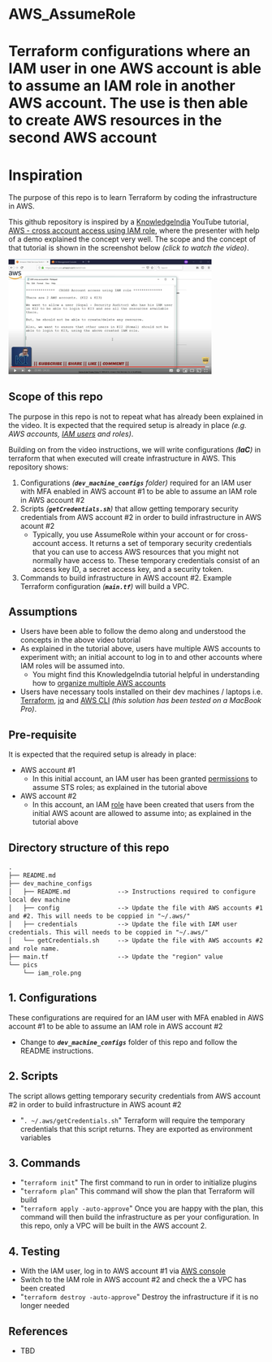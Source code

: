 # AWS_AssumeRole
Terraform configurations where an IAM user in one AWS account is able to assume an IAM role in another AWS account. The use is then able to create AWS resources in the second AWS account
=======
# Inspiration

The purpose of this repo is to learn Terraform by coding the infrastructure in AWS.

This github repository is inspired by a [KnowledgeIndia](https://www.youtube.com/knowledgeIndia) YouTube tutorial, [AWS - cross account access using IAM role](https://www.youtube.com/watch?v=n1r9Fp7GKvk), where the presenter with help of a demo explained the concept very well. The scope and the concept of that tutorial is shown in the screenshot below _(click to watch the video)_.

<p align="left">
  <a href="https://www.youtube.com/watch?v=n1r9Fp7GKvk">
    <img src="./pics/iam_role.png" alt="KnowledgeIndia YouTube tutorial" style="width: 400px;"/>
  </a>
</p>

## Scope of this repo

The purpose in this repo is not to repeat what has already been explained in the video. It is expected that the required setup is already in place _(e.g. AWS accounts, [IAM users](https://youtu.be/DXNS-EP9sXM) and roles)_.

Building on from the video instructions, we will write configurations _(**IaC**)_ in terraform that when executed will create infrastructure in AWS. This repository shows:

1. Configurations _(**`dev_machine_configs`** folder)_ required for an IAM user with MFA enabled in AWS account #1 to be able to assume an IAM role in AWS account #2
1. Scripts _(**`getCredentials.sh`**)_ that allow getting temporary security credentials from AWS account #2 in order to build infrastructure in AWS acount #2
    - Typically, you use AssumeRole within your account or for cross-account access. It returns a set of temporary security credentials that you can use to access AWS resources that you might not normally have access to. These temporary credentials consist of an access key ID, a secret access key, and a security token.
1. Commands to build infrastructure in AWS account #2. Example Terraform configuration _(**`main.tf`**)_ will build a VPC.

## Assumptions

- Users have been able to follow the demo along and understood the concepts in the above video tutorial 
- As explained in the tutorial above, users have multiple AWS accounts to experiment with; an initial account to log in to and other accounts where IAM roles will be assumed into. 
  - You might find this KnowledgeIndia tutorial helpful in understanding how to [organize multiple AWS accounts](https://youtu.be/-HsfTwdRxRI)
- Users have necessary tools installed on their dev machines / laptops i.e. [Terraform](https://www.terraform.io/), [jq](https://stedolan.github.io/jq/) and [AWS CLI](https://aws.amazon.com/cli/) _(this solution has been tested on a MacBook Pro)_.

## Pre-requisite

It is expected that the required setup is already in place:

- AWS account #1
  - In this initial account, an IAM user has been granted [permissions](https://docs.aws.amazon.com/IAM/latest/UserGuide/id_roles_use_permissions-to-switch.html) to assume STS roles; as explained in the tutorial above
- AWS account #2
  - In this account, an IAM [role](https://docs.aws.amazon.com/IAM/latest/UserGuide/id_roles_create_for-user.html) have been created that users from the initial AWS acount are allowed to assume into; as explained in the tutorial above

## Directory structure of this repo

```
.
├── README.md
├── dev_machine_configs
│   ├── README.md             --> Instructions required to configure local dev machine
│   ├── config                --> Update the file with AWS accounts #1 and #2. This will needs to be coppied in "~/.aws/"
│   ├── credentials           --> Update the file with IAM user credentials. This will needs to be coppied in "~/.aws/"
│   └── getCredentials.sh     --> Update the file with AWS accounts #2 and role name.
├── main.tf                   --> Update the "region" value
└── pics
    └── iam_role.png
```

## 1. Configurations

These configurations are required for an IAM user with MFA enabled in AWS account #1 to be able to assume an IAM role in AWS account #2
- Change to _**`dev_machine_configs`**_ folder of this repo and follow the README instructions.

## 2. Scripts

The script allows getting temporary security credentials from AWS account #2 in order to build infrastructure in AWS acount #2

- "`. ~/.aws/getCredentials.sh`" Terraform will require the temporary credentials that this script returns. They are exported as environment variables

## 3. Commands

- "`terraform init`" The first command to run in order to initialize plugins
- "`terraform plan`" This command will show the plan that Terraform will build
- "`terraform apply -auto-approve`" Once you are happy with the plan, this command will then build the infrastructure as per your configuration. In this repo, only a VPC will be built in the AWS account 2.

## 4. Testing

- With the IAM user, log in to AWS account #1 via [AWS console](https://console.aws.amazon.com/)
- Switch to the IAM role in AWS account #2 and check the a VPC has been created
- "`terraform destroy -auto-approve`" Destroy the infrastructure if it is no longer needed

## References
- TBD

